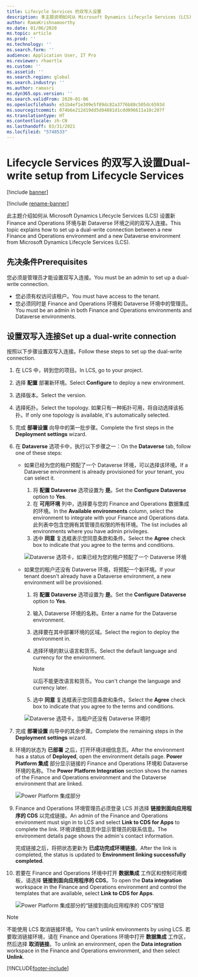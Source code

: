 ```yaml
---
title: Lifecycle Services 的双写入设置
description: 本主题说明如何从 Microsoft Dynamics Lifecycle Services (LCS) 设置双写入连接。
author: RamaKrishnamoorthy
ms.date: 01/06/2020
ms.topic: article
ms.prod: ''
ms.technology: ''
ms.search.form: ''
audience: Application User, IT Pro
ms.reviewer: rhaertle
ms.custom: ''
ms.assetid: ''
ms.search.region: global
ms.search.industry: ''
ms.author: ramasri
ms.dyn365.ops.version: ''
ms.search.validFrom: 2020-01-06
ms.openlocfilehash: e51b4ef1e309e5f89dc82a3776b88c505dc6593d
ms.sourcegitcommit: 074b6e212d19dd5d84881d1cdd096611a18c207f
ms.translationtype: HT
ms.contentlocale: zh-CN
ms.lasthandoff: 03/31/2021
ms.locfileid: "5748533"
---
```

# <a name="dual-write-setup-from-lifecycle-services"></a><span data-ttu-id="43812-103">Lifecycle Services 的双写入设置</span><span class="sxs-lookup"><span data-stu-id="43812-103">Dual-write setup from Lifecycle Services</span></span>

[!include [banner](../../includes/banner.md)]

[!include [rename-banner](~/includes/cc-data-platform-banner.md)]

<span data-ttu-id="43812-104">此主题介绍如何从 Microsoft Dynamics Lifecycle Services (LCS) 设置新 Finance and Operations 环境与新 Dataverse 环境之间的双写入连接。</span><span class="sxs-lookup"><span data-stu-id="43812-104">This topic explains how to set up a dual-write connection between a new Finance and Operations environment and a new Dataverse environment from Microsoft Dynamics Lifecycle Services (LCS).</span></span>

## <a name="prerequisites"></a><span data-ttu-id="43812-105">先决条件</span><span class="sxs-lookup"><span data-stu-id="43812-105">Prerequisites</span></span>

<span data-ttu-id="43812-106">您必须是管理员才能设置双写入连接。</span><span class="sxs-lookup"><span data-stu-id="43812-106">You must be an admin to set up a dual-write connection.</span></span>

+ <span data-ttu-id="43812-107">您必须有权访问该租户。</span><span class="sxs-lookup"><span data-stu-id="43812-107">You must have access to the tenant.</span></span>
+ <span data-ttu-id="43812-108">您必须同时是 Finance and Operations 环境和 Dataverse 环境中的管理员。</span><span class="sxs-lookup"><span data-stu-id="43812-108">You must be an admin in both Finance and Operations environments and Dataverse environments.</span></span>

## <a name="set-up-a-dual-write-connection"></a><span data-ttu-id="43812-109">设置双写入连接</span><span class="sxs-lookup"><span data-stu-id="43812-109">Set up a dual-write connection</span></span>

<span data-ttu-id="43812-110">按照以下步骤设置双写入连接。</span><span class="sxs-lookup"><span data-stu-id="43812-110">Follow these steps to set up the dual-write connection.</span></span>

1. <span data-ttu-id="43812-111">在 LCS 中，转到您的项目。</span><span class="sxs-lookup"><span data-stu-id="43812-111">In LCS, go to your project.</span></span>
2. <span data-ttu-id="43812-112">选择 **配置** 部署新环境。</span><span class="sxs-lookup"><span data-stu-id="43812-112">Select **Configure** to deploy a new environment.</span></span>
3. <span data-ttu-id="43812-113">选择版本。</span><span class="sxs-lookup"><span data-stu-id="43812-113">Select the version.</span></span> 
4. <span data-ttu-id="43812-114">选择拓扑。</span><span class="sxs-lookup"><span data-stu-id="43812-114">Select the topology.</span></span> <span data-ttu-id="43812-115">如果只有一种拓扑可用，将自动选择该拓扑。</span><span class="sxs-lookup"><span data-stu-id="43812-115">If only one topology is available, it's automatically selected.</span></span>
5. <span data-ttu-id="43812-116">完成 **部署设置** 向导中的第一批步骤。</span><span class="sxs-lookup"><span data-stu-id="43812-116">Complete the first steps in the **Deployment settings** wizard.</span></span>
6. <span data-ttu-id="43812-117">在 **Dataverse** 选项卡中，执行以下步骤之一：</span><span class="sxs-lookup"><span data-stu-id="43812-117">On the **Dataverse** tab, follow one of these steps:</span></span>

    - <span data-ttu-id="43812-118">如果已经为您的租户预配了一个 Dataverse 环境，可以选择该环境。</span><span class="sxs-lookup"><span data-stu-id="43812-118">If a Dataverse environment is already provisioned for your tenant, you can select it.</span></span>

        1. <span data-ttu-id="43812-119">将 **配置 Dataverse** 选项设置为 **是**。</span><span class="sxs-lookup"><span data-stu-id="43812-119">Set the **Configure Dataverse** option to **Yes**.</span></span>
        2. <span data-ttu-id="43812-120">在 **可用环境** 列中，选择要与您的 Finance and Operations 数据集成的环境。</span><span class="sxs-lookup"><span data-stu-id="43812-120">In the **Available environments** column, select the environment to integrate with your Finance and Operations data.</span></span> <span data-ttu-id="43812-121">此列表中包含您拥有其管理员权限的所有环境。</span><span class="sxs-lookup"><span data-stu-id="43812-121">The list includes all environments where you have admin privileges.</span></span>
        3. <span data-ttu-id="43812-122">选中 **同意** 复选框表示您同意条款和条件。</span><span class="sxs-lookup"><span data-stu-id="43812-122">Select the **Agree** check box to indicate that you agree to the terms and conditions.</span></span>

        ![Dataverse 选项卡，如果已经为您的租户预配了一个 Dataverse 环境](../dual-write/media/lcs_setup_1.png)

    - <span data-ttu-id="43812-124">如果您的租户还没有 Dataverse 环境，将预配一个新环境。</span><span class="sxs-lookup"><span data-stu-id="43812-124">If your tenant doesn't already have a Dataverse environment, a new environment will be provisioned.</span></span>

        1. <span data-ttu-id="43812-125">将 **配置 Dataverse** 选项设置为 **是**。</span><span class="sxs-lookup"><span data-stu-id="43812-125">Set the **Configure Dataverse** option to **Yes**.</span></span>
        2. <span data-ttu-id="43812-126">输入 Dataverse 环境的名称。</span><span class="sxs-lookup"><span data-stu-id="43812-126">Enter a name for the Dataverse environment.</span></span>
        3. <span data-ttu-id="43812-127">选择要在其中部署环境的区域。</span><span class="sxs-lookup"><span data-stu-id="43812-127">Select the region to deploy the environment in.</span></span>
        4. <span data-ttu-id="43812-128">选择环境的默认语言和货币。</span><span class="sxs-lookup"><span data-stu-id="43812-128">Select the default language and currency for the environment.</span></span>

            > [!NOTE]
            > <span data-ttu-id="43812-129">以后不能更改语言和货币。</span><span class="sxs-lookup"><span data-stu-id="43812-129">You can't change the language and currency later.</span></span>

        5. <span data-ttu-id="43812-130">选中 **同意** 复选框表示您同意条款和条件。</span><span class="sxs-lookup"><span data-stu-id="43812-130">Select the **Agree** check box to indicate that you agree to the terms and conditions.</span></span>

        ![Dataverse 选项卡，当租户还没有 Dataverse 环境时](../dual-write/media/lcs_setup_2.png)

7. <span data-ttu-id="43812-132">完成 **部署设置** 向导中的其余步骤。</span><span class="sxs-lookup"><span data-stu-id="43812-132">Complete the remaining steps in the **Deployment settings** wizard.</span></span>
8. <span data-ttu-id="43812-133">环境的状态为 **已部署** 之后，打开环境详细信息页。</span><span class="sxs-lookup"><span data-stu-id="43812-133">After the environment has a status of **Deployed**, open the environment details page.</span></span> <span data-ttu-id="43812-134">**Power Platform 集成** 部分显示链接的 Finance and Operations 环境和 Dataverse 环境的名称。</span><span class="sxs-lookup"><span data-stu-id="43812-134">The **Power Platform Integration** section shows the names of the Finance and Operations environment and the Dataverse environment that are linked.</span></span>

    ![Power Platform 集成部分](../dual-write/media/lcs_setup_3.png)

9. <span data-ttu-id="43812-136">Finance and Operations 环境管理员必须登录 LCS 并选择 **链接到面向应用程序的 CDS** 以完成链接。</span><span class="sxs-lookup"><span data-stu-id="43812-136">An admin of the Finance and Operations environment must sign in to LCS and select **Link to CDS for Apps** to complete the link.</span></span> <span data-ttu-id="43812-137">环境详细信息页中显示管理员的联系信息。</span><span class="sxs-lookup"><span data-stu-id="43812-137">The environment details page shows the admin's contact information.</span></span>

    <span data-ttu-id="43812-138">完成链接之后，将把状态更新为 **已成功完成环境链接**。</span><span class="sxs-lookup"><span data-stu-id="43812-138">After the link is completed, the status is updated to **Environment linking successfully completed**.</span></span>

10. <span data-ttu-id="43812-139">若要在 Finance and Operations 环境中打开 **数据集成** 工作区和控制可用模板，请选择 **链接到面向应用程序的 CDS**。</span><span class="sxs-lookup"><span data-stu-id="43812-139">To open the **Data integration** workspace in the Finance and Operations environment and control the templates that are available, select **Link to CDS for Apps**.</span></span>

    ![Power Platform 集成部分的“链接到面向应用程序的 CDS”按钮](../dual-write/media/lcs_setup_4.png)

> [!NOTE]
> <span data-ttu-id="43812-141">不能使用 LCS 取消链接环境。</span><span class="sxs-lookup"><span data-stu-id="43812-141">You can't unlink environments by using LCS.</span></span> <span data-ttu-id="43812-142">若要取消链接环境，请在 Finance and Operations 环境中打开 **数据集成** 工作区，然后选择 **取消链接**。</span><span class="sxs-lookup"><span data-stu-id="43812-142">To unlink an environment, open the **Data integration** workspace in the Finance and Operations environment, and then select **Unlink**.</span></span>



[!INCLUDE[footer-include](../../../../includes/footer-banner.md)]